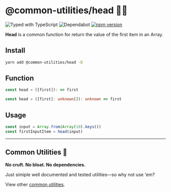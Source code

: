 # @common-utilities/head 🧰👤

![Typed with TypeScript](https://flat.badgen.net/badge/icon/Typed?icon=typescript&label&labelColor=blue&color=555555)
![Dependabot](https://badgen.net/dependabot/badgen/yowainwright/common-utilities?icon=dependabot)
[![npm version](https://badge.fury.io/js/%40common-utilities%2Fhead.svg)](https://badge.fury.io/js/%40common-utilities%2Fhead)

**Head** is a common function for return the value of the first item in an Array.

## Install

```bash
yarn add @common-utilities/head -D
```

## Function

```javascript
const head = ([first]): => first
```

```typescript
const head = ([first]: unknown[]): unknown => first
```

## Usage

```javascript
const input = Array.from(Array(10).keys())
const firstInputItem = head(input)
```

---

## Common Utilities 🧰

**No cruft. No bloat. No dependencies.**

Just simiple well documented and tested utilities—so why not use 'em?

View other [common utilities](https://github.com/yowainwright/common-utilities).
